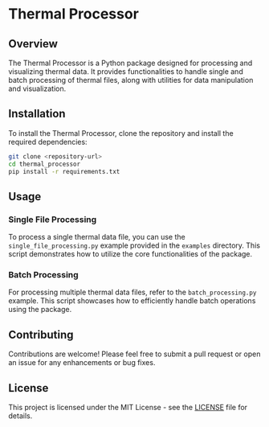 # Thermal Processor

## Overview
The Thermal Processor is a Python package designed for processing and visualizing thermal data. It provides functionalities to handle single and batch processing of thermal files, along with utilities for data manipulation and visualization.

## Installation
To install the Thermal Processor, clone the repository and install the required dependencies:

```bash
git clone <repository-url>
cd thermal_processor
pip install -r requirements.txt
```

## Usage
### Single File Processing
To process a single thermal data file, you can use the `single_file_processing.py` example provided in the `examples` directory. This script demonstrates how to utilize the core functionalities of the package.

### Batch Processing
For processing multiple thermal data files, refer to the `batch_processing.py` example. This script showcases how to efficiently handle batch operations using the package.

## Contributing
Contributions are welcome! Please feel free to submit a pull request or open an issue for any enhancements or bug fixes.

## License
This project is licensed under the MIT License - see the [LICENSE](LICENSE) file for details.